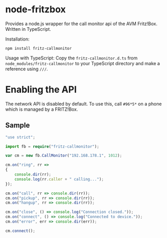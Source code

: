 ﻿# node-fritzbox
Provides a node.js wrapper for the call monitor api of the AVM Fritz!Box. Written in TypeScript.

Installation:
```
npm install fritz-callmonitor
```

Usage with TypeScript:
Copy the `fritz-callmonitor.d.ts` from `node_modules/fritz-callmonitor` to your TypeScript directory and make a reference using `///`.

# Enabling the API
The network API is disabled by default. To use this, call `#96*5*` on a phone which is managed by a FRITZ!Box.

## Sample

```TypeScript
"use strict";

import fb = require("fritz-callmonitor");

var cm = new fb.CallMonitor("192.168.178.1", 1012);

cm.on("ring", rr =>
{
    console.dir(rr);
    console.log(rr.caller + " calling...");
});

cm.on("call", rr => console.dir(rr));
cm.on("pickup", rr => console.dir(rr));
cm.on("hangup", rr => console.dir(rr));

cm.on("close", () => console.log("Connection closed."));
cm.on("connect", () => console.log("Connected to device."));
cm.on("error", err => console.dir(err));

cm.connect();
```
